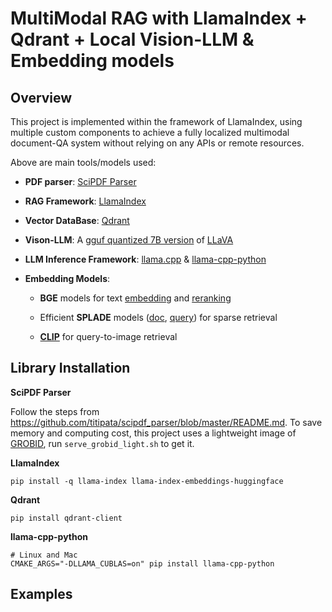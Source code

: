 # MultiModal RAG with LlamaIndex + Qdrant + Local Vision-LLM & Embedding models

## Overview

This project is implemented within the framework of LlamaIndex, using multiple custom components to achieve a fully localized multimodal document-QA system without relying on any APIs or remote resources.

Above are main tools/models used:

- **PDF parser**: [SciPDF Parser](https://github.com/titipata/scipdf_parser)

- **RAG Framework**: [LlamaIndex](https://github.com/run-llama/llama_index)

- **Vector DataBase**: [Qdrant](https://qdrant.tech/)

- **Vison-LLM**: A [gguf quantized 7B version](https://huggingface.co/cjpais/llava-1.6-mistral-7b-gguf) of [LLaVA](https://llava-vl.github.io/)

- **LLM Inference Framework**: [llama.cpp](https://github.com/ggerganov/llama.cpp) & [llama-cpp-python](https://github.com/abetlen/llama-cpp-python)

- **Embedding Models**:
    - **BGE** models for text [embedding](https://huggingface.co/BAAI/bge-small-en-v1.5) and [reranking](https://huggingface.co/BAAI/bge-reranker-base)
    
    - Efficient **SPLADE** models ([doc](https://huggingface.co/naver/efficient-splade-VI-BT-large-doc), [query](https://huggingface.co/naver/efficient-splade-VI-BT-large-query)) for sparse retrieval 
    

    - [**CLIP**](https://huggingface.co/openai/clip-vit-base-patch32) for query-to-image retrieval


## Library Installation

**SciPDF Parser**

Follow the steps from https://github.com/titipata/scipdf_parser/blob/master/README.md. To save memory and computing cost, this project uses a lightweight image  of [GROBID](https://github.com/kermitt2/grobid), run `serve_grobid_light.sh` to get it.

**LlamaIndex**

```
pip install -q llama-index llama-index-embeddings-huggingface
```

**Qdrant**
```
pip install qdrant-client
```

**llama-cpp-python**

```
# Linux and Mac
CMAKE_ARGS="-DLLAMA_CUBLAS=on" pip install llama-cpp-python
```

## Examples